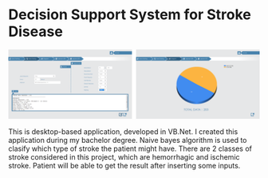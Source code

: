 # Decision Support System for Stroke Disease
![snapshot](https://github.com/enggardwiprihastomo/Decision-Support-System-for-Cancer/blob/master/snapshots.png)

This is desktop-based application, developed in VB.Net. I created this application during my bachelor degree. Naive bayes algorithm is used to clasify which type of stroke the patient might have. There are 2 classes of stroke considered in this project, which are hemorrhagic and ischemic stroke.
Patient will be able to get the result after inserting some inputs.
